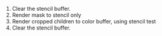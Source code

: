 1. Clear the stencil buffer.
2. Render mask to stencil only
3. Render cropped children to color buffer, using stencil test
4. Clear the stencil buffer.
